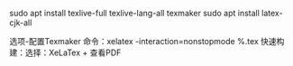 <meta http-equiv="Content-Type" content="text/html; charset=utf-8">

sudo apt install texlive-full texlive-lang-all texmaker
sudo apt install latex-cjk-all

选项-配置Texmaker
	命令：xelatex -interaction=nonstopmode %.tex
	快速构建：选择：XeLaTex + 查看PDF

